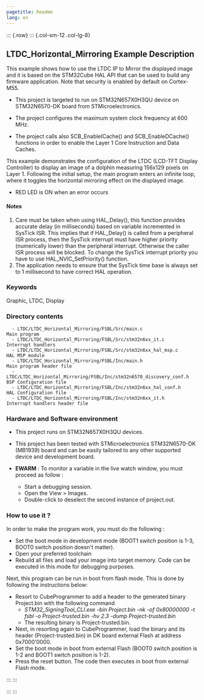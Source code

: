 ```yaml
---
pagetitle: Readme
lang: en
---
```

::: {.row}
::: {.col-sm-12 .col-lg-8}


## <b>LTDC_Horizontal_Mirroring Example Description</b>

This example shows how to use the LTDC IP to Mirror the displayed image and it is based on the STM32Cube HAL API
that can be used to build any firmware application. Note that security is enabled by default on Cortex-M55.

- This project is targeted to run on STM32N657X0H3QU device on STM32N6570-DK board from STMicroelectronics.  
- The project configures the maximum system clock frequency at 600 MHz.

- The project calls also SCB_EnableICache() and SCB_EnableDCache() functions in order to enable the Layer 1 Core Instruction and Data Caches.

This example demonstrates the configuration of the LTDC (LCD-TFT Display Controller) to display an image 
of a dolphin measuring 156x129 pixels on Layer 1. Following the initial setup, the main program enters an infinite loop, 
where it toggles the horizontal mirroring effect on the displayed image.

- RED LED is ON when an error occurs

#### <b>Notes</b>

 1. Care must be taken when using HAL_Delay(), this function provides accurate delay (in milliseconds)
    based on variable incremented in SysTick ISR. This implies that if HAL_Delay() is called from
    a peripheral ISR process, then the SysTick interrupt must have higher priority (numerically lower)
    than the peripheral interrupt. Otherwise the caller ISR process will be blocked.
    To change the SysTick interrupt priority you have to use HAL_NVIC_SetPriority() function.
 2. The application needs to ensure that the SysTick time base is always set to 1 millisecond
    to have correct HAL operation.

### <b>Keywords</b>

Graphic, LTDC, Display

### <b>Directory contents</b>

      - LTDC/LTDC_Horizontal_Mirroring/FSBL/Src/main.c                         Main program
      - LTDC/LTDC_Horizontal_Mirroring/FSBL/Src/stm32n6xx_it.c                 Interrupt handlers
      - LTDC/LTDC_Horizontal_Mirroring/FSBL/Src/stm32n6xx_hal_msp.c            HAL MSP module
      - LTDC/LTDC_Horizontal_Mirroring/FSBL/Inc/main.h                         Main program header file
      - LTDC/LTDC_Horizontal_Mirroring/FSBL/Inc/stm32n6570_discovery_conf.h    BSP Configuration file
      - LTDC/LTDC_Horizontal_Mirroring/FSBL/Inc/stm32n6xx_hal_conf.h           HAL Configuration file
      - LTDC/LTDC_Horizontal_Mirroring/FSBL/Inc/stm32n6xx_it.h                 Interrupt handlers header file


### <b>Hardware and Software environment</b>

  - This project runs on STM32N657X0H3QU devices.
  - This project has been tested with STMicroelectronics STM32N6570-DK (MB1939)
    board and can be easily tailored to any other supported device
    and development board.

  - **EWARM** : To monitor a variable in the live watch window, you must proceed as follow :
    - Start a debugging session.
    - Open the View > Images.
    - Double-click to deselect the second instance of project.out. 

### <b>How to use it ?</b>

In order to make the program work, you must do the following :

 - Set the boot mode in development mode (BOOT1 switch position is 1-3, BOOT0 switch position doesn't matter).
 - Open your preferred toolchain
 - Rebuild all files and load your image into target memory. Code can be executed in this mode for debugging purposes.

 Next, this program can be run in boot from flash mode. This is done by following the instructions below:
 
 - Resort to CubeProgrammer to add a header to the generated binary Project.bin with the following command
   - *STM32_SigningTool_CLI.exe -bin Project.bin -nk -of 0x80000000 -t fsbl -o Project-trusted.bin -hv 2.3 -dump Project-trusted.bin*
   - The resulting binary is Project-trusted.bin.
 - Next, in resorting again to CubeProgrammer, load the binary and its header (Project-trusted.bin) in DK board external Flash at address 0x7000'0000.
 - Set the boot mode in boot from external Flash (BOOT0 switch position is 1-2 and BOOT1 switch position is 1-2).
 - Press the reset button. The code then executes in boot from external Flash mode.



:::
:::


:::
:::

